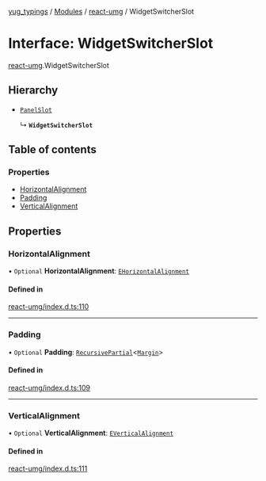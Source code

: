 [yug_typings](../README.md) / [Modules](../modules.md) / [react-umg](../modules/react_umg.md) / WidgetSwitcherSlot

# Interface: WidgetSwitcherSlot

[react-umg](../modules/react_umg.md).WidgetSwitcherSlot

## Hierarchy

- [`PanelSlot`](react_umg.PanelSlot.md)

  ↳ **`WidgetSwitcherSlot`**

## Table of contents

### Properties

- [HorizontalAlignment](react_umg.WidgetSwitcherSlot.md#horizontalalignment)
- [Padding](react_umg.WidgetSwitcherSlot.md#padding)
- [VerticalAlignment](react_umg.WidgetSwitcherSlot.md#verticalalignment)

## Properties

### HorizontalAlignment

• `Optional` **HorizontalAlignment**: [`EHorizontalAlignment`](../enums/ue_ue.EHorizontalAlignment.md)

#### Defined in

[react-umg/index.d.ts:110](https://github.com/YugMetaverse/yug_typings/blob/25cad34/react-umg/index.d.ts#L110)

___

### Padding

• `Optional` **Padding**: [`RecursivePartial`](../modules/react_umg.md#recursivepartial)<[`Margin`](../classes/ue_ue.Margin.md)\>

#### Defined in

[react-umg/index.d.ts:109](https://github.com/YugMetaverse/yug_typings/blob/25cad34/react-umg/index.d.ts#L109)

___

### VerticalAlignment

• `Optional` **VerticalAlignment**: [`EVerticalAlignment`](../enums/ue_ue.EVerticalAlignment.md)

#### Defined in

[react-umg/index.d.ts:111](https://github.com/YugMetaverse/yug_typings/blob/25cad34/react-umg/index.d.ts#L111)
